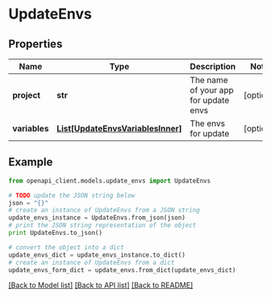 # UpdateEnvs


## Properties
Name | Type | Description | Notes
------------ | ------------- | ------------- | -------------
**project** | **str** | The name of your app for update envs | [optional] 
**variables** | [**List[UpdateEnvsVariablesInner]**](UpdateEnvsVariablesInner.md) | The envs for update | [optional] 

## Example

```python
from openapi_client.models.update_envs import UpdateEnvs

# TODO update the JSON string below
json = "{}"
# create an instance of UpdateEnvs from a JSON string
update_envs_instance = UpdateEnvs.from_json(json)
# print the JSON string representation of the object
print UpdateEnvs.to_json()

# convert the object into a dict
update_envs_dict = update_envs_instance.to_dict()
# create an instance of UpdateEnvs from a dict
update_envs_form_dict = update_envs.from_dict(update_envs_dict)
```
[[Back to Model list]](../README.md#documentation-for-models) [[Back to API list]](../README.md#documentation-for-api-endpoints) [[Back to README]](../README.md)


